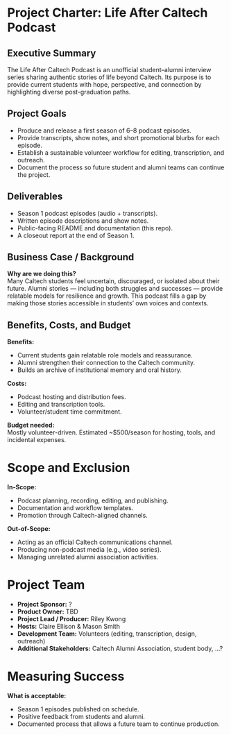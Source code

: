 # Project Charter: Life After Caltech Podcast

## Executive Summary
The Life After Caltech Podcast is an unofficial student–alumni interview series sharing authentic stories of life beyond Caltech. Its purpose is to provide current students with hope, perspective, and connection by highlighting diverse post-graduation paths.

## Project Goals
- Produce and release a first season of 6–8 podcast episodes.  
- Provide transcripts, show notes, and short promotional blurbs for each episode.  
- Establish a sustainable volunteer workflow for editing, transcription, and outreach.  
- Document the process so future student and alumni teams can continue the project.

## Deliverables
- Season 1 podcast episodes (audio + transcripts).  
- Written episode descriptions and show notes.  
- Public-facing README and documentation (this repo).  
- A closeout report at the end of Season 1.

## Business Case / Background

**Why are we doing this?**  
Many Caltech students feel uncertain, discouraged, or isolated about their future. Alumni stories — including both struggles and successes — provide relatable models for resilience and growth. This podcast fills a gap by making those stories accessible in students’ own voices and contexts.

## Benefits, Costs, and Budget
**Benefits:**  
- Current students gain relatable role models and reassurance.  
- Alumni strengthen their connection to the Caltech community.  
- Builds an archive of institutional memory and oral history.  

**Costs:**  
- Podcast hosting and distribution fees.  
- Editing and transcription tools.  
- Volunteer/student time commitment.  

**Budget needed:**  
Mostly volunteer-driven. Estimated ~$500/season for hosting, tools, and incidental expenses.  


# Scope and Exclusion
**In-Scope:**  
- Podcast planning, recording, editing, and publishing.  
- Documentation and workflow templates.  
- Promotion through Caltech-aligned channels.  

**Out-of-Scope:**  
- Acting as an official Caltech communications channel.  
- Producing non-podcast media (e.g., video series).  
- Managing unrelated alumni association activities.  

  
# Project Team
- **Project Sponsor:** ?  
- **Product Owner:** TBD
- **Project Lead / Producer:** Riley Kwong  
- **Hosts:** Claire Ellison & Mason Smith  
- **Development Team:** Volunteers (editing, transcription, design, outreach)  
- **Additional Stakeholders:** Caltech Alumni Association, student body, ...?  


# Measuring Success
**What is acceptable:**
- Season 1 episodes published on schedule.  
- Positive feedback from students and alumni.  
- Documented process that allows a future team to continue production.  
